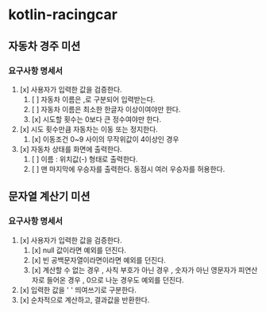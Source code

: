 # kotlin-racingcar

## 자동차 경주 미션 

### 요구사항 명세서

1. [x] 사용자가 입력한 값을 검증한다.
   1. [ ] 자동차 이름은 ,로 구분되어 입력받는다. 
   2. [ ] 자동차 이름은 최소한 한글자 이상이여야만 한다. 
   3. [x] 시도할 횟수는 0보다 큰 정수여야만 한다.
2. [x] 시도 횟수만큼 자동차는 이동 또는 정지한다. 
   1. [x] 이동조건 0~9 사이의 무작위값이 4이상인 경우 
3. [x] 자동차 상태를 화면에 출력한다. 
   1. [ ] 이름  : 위치값(-) 형태로 출력한다.
   2. [ ] 맨 마지막에 우승자를 출력한다. 동점시 여러 우승자를 허용한다. 


## 문자열 계산기 미션

### 요구사항 명세서

1. [x] 사용자가 입력한 값을 검증한다. 
   1. [x] null 값이라면 예외를 던진다.
   2. [x] 빈 공백문자열이라면이라면 예외를 던진다.
   3. [x] 계산할 수 없는 경우 , 사칙 부호가 아닌 경우 , 숫자가 아닌 영문자가 피연산자로 들어온 경우 , 0으로 나눈 경우도 예외를 던진다.
2. [x] 입력한 값을 ' ' 띄여쓰기로 구분한다.
3. [x] 순차적으로 계산하고, 결과값을 반환한다.

